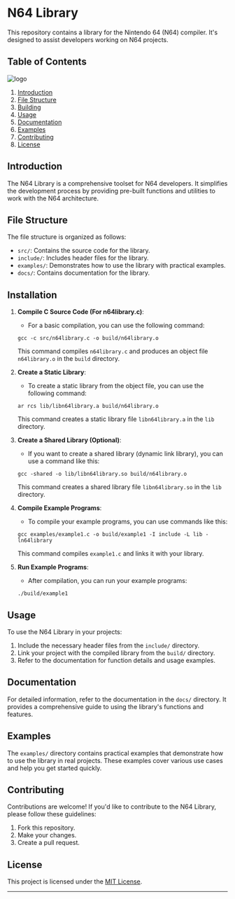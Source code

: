 # N64 Library

This repository contains a library for the Nintendo 64 (N64) compiler. It's designed to assist developers working on N64 projects.

## Table of Contents

![logo](https://github.com/Degamisu/N64-Library/assets/149022474/2f5f5a98-5190-46ca-82ff-692349cb7b6a)


1. [Introduction](#introduction)
2. [File Structure](#file-structure)
3. [Building](#installation)
4. [Usage](#usage)
5. [Documentation](#documentation)
6. [Examples](#examples)
7. [Contributing](#contributing)
8. [License](#license)

## Introduction

The N64 Library is a comprehensive toolset for N64 developers. It simplifies the development process by providing pre-built functions and utilities to work with the N64 architecture.

## File Structure

The file structure is organized as follows:

- `src/`: Contains the source code for the library.
- `include/`: Includes header files for the library.
- `examples/`: Demonstrates how to use the library with practical examples.
- `docs/`: Contains documentation for the library.

## Installation

1. **Compile C Source Code (For n64library.c)**:
   - For a basic compilation, you can use the following command:
   ```
   gcc -c src/n64library.c -o build/n64library.o
   ```
   This command compiles `n64library.c` and produces an object file `n64library.o` in the `build` directory.

2. **Create a Static Library**:
   - To create a static library from the object file, you can use the following command:
   ```
   ar rcs lib/libn64library.a build/n64library.o
   ```
   This command creates a static library file `libn64library.a` in the `lib` directory.

3. **Create a Shared Library (Optional)**:
   - If you want to create a shared library (dynamic link library), you can use a command like this:
   ```
   gcc -shared -o lib/libn64library.so build/n64library.o
   ```
   This command creates a shared library file `libn64library.so` in the `lib` directory.

4. **Compile Example Programs**:
   - To compile your example programs, you can use commands like this:
   ```
   gcc examples/example1.c -o build/example1 -I include -L lib -ln64library
   ```
   This command compiles `example1.c` and links it with your library.

5. **Run Example Programs**:
   - After compilation, you can run your example programs:
   ```
   ./build/example1
   ```

## Usage

To use the N64 Library in your projects:

1. Include the necessary header files from the `include/` directory.
2. Link your project with the compiled library from the `build/` directory.
3. Refer to the documentation for function details and usage examples.

## Documentation

For detailed information, refer to the documentation in the `docs/` directory. It provides a comprehensive guide to using the library's functions and features.

## Examples

The `examples/` directory contains practical examples that demonstrate how to use the library in real projects. These examples cover various use cases and help you get started quickly.

## Contributing

Contributions are welcome! If you'd like to contribute to the N64 Library, please follow these guidelines:

1. Fork this repository.
2. Make your changes.
3. Create a pull request.

## License

This project is licensed under the [MIT License](LICENSE).

---
